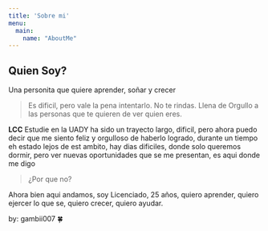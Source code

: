 ```yaml
---
title: 'Sobre mi'
menu:
  main:
    name: "AboutMe"
---
```


## Quien Soy?

Una personita que quiere aprender, soñar y crecer 

> Es dificil, pero vale la pena intentarlo.
> No te rindas.
> Llena de Orgullo a las personas que te quieren de ver quien eres.

**LCC** Estudie en la UADY ha sido un trayecto largo, dificil, pero ahora
puedo decir que me siento feliz y orgulloso de haberlo logrado, durante un tiempo
eh estado lejos de est ambito, hay dias dificiles, donde solo queremos dormir,
pero ver nuevas oportunidades que se me presentan, es aqui donde me digo
>¿Por que no?

Ahora bien aqui andamos, soy Licenciado, 25 años, quiero aprender,
quiero ejercer lo que se, quiero crecer, quiero ayudar.

by: gambii007 🍀

